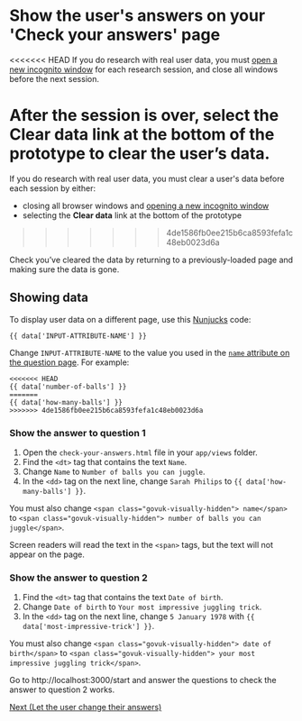 # Show the user's answers on your 'Check your answers' page

<<<<<<< HEAD
If you do research with real user data, you must [open a new incognito window](https://support.google.com/chrome/answer/95464) for each research session, and close all windows before the next session.

After the session is over, select the **Clear data** link at the bottom of the prototype to clear the user’s data.
=======
If you do research with real user data, you must clear a user's data before each session by either:

- closing all browser windows and [opening a new incognito window](https://support.google.com/chrome/answer/95464)
- selecting the **Clear data** link at the bottom of the prototype
>>>>>>> 4de1586fb0ee215b6ca8593fefa1c48eb0023d6a

Check you’ve cleared the data by returning to a previously-loaded page and making sure the data is gone.

## Showing data

To display user data on a different page, use this [Nunjucks](https://mozilla.github.io/nunjucks/) code:

```
{{ data['INPUT-ATTRIBUTE-NAME'] }}
```

Change `INPUT-ATTRIBUTE-NAME` to the value you used in the [`name` attribute on the question page](/docs/make-first-prototype/add-questions#add-a-text-input-to-question-2). For example:

```
<<<<<<< HEAD
{{ data['number-of-balls'] }}
=======
{{ data['how-many-balls'] }}
>>>>>>> 4de1586fb0ee215b6ca8593fefa1c48eb0023d6a
```

### Show the answer to question 1

1. Open the `check-your-answers.html` file in your `app/views` folder.
2. Find the `<dt>` tag that contains the text `Name`.
3. Change `Name` to `Number of balls you can juggle`.
4. In the `<dd>` tag on the next line, change `Sarah Philips` to `{{ data['how-many-balls'] }}`.

You must also change `<span class="govuk-visually-hidden"> name</span>` to `<span class="govuk-visually-hidden"> number of balls you can juggle</span>`.

Screen readers will read the text in the `<span>` tags, but the text will not appear on the page.

### Show the answer to question 2

1. Find the `<dt>` tag that contains the text `Date of birth`.
2. Change `Date of birth` to `Your most impressive juggling trick`.
3. In the `<dd>` tag on the next line, change `5 January 1978` with `{{ data['most-impressive-trick'] }}`.

You must also change `<span class="govuk-visually-hidden"> date of birth</span>` to `<span class="govuk-visually-hidden"> your most impressive juggling trick</span>`.

Go to http://localhost:3000/start and answer the questions to check the answer to question 2 works.

[Next (Let the user change their answers)](let-user-change-answers)

